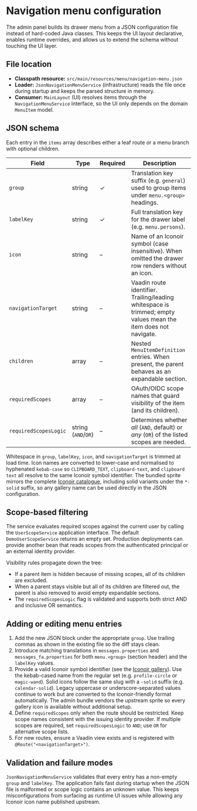 # Navigation menu configuration

The admin panel builds its drawer menu from a JSON configuration file instead
of hard-coded Java classes. This keeps the UI layout declarative, enables
runtime overrides, and allows us to extend the schema without touching the UI
layer.

## File location

* **Classpath resource:** `src/main/resources/menu/navigation-menu.json`
* **Loader:** `JsonNavigationMenuService` (infrastructure) reads the file once
  during startup and keeps the parsed structure in memory.
* **Consumer:** `MainLayout` (UI) resolves items through the
  `NavigationMenuService` interface, so the UI only depends on the domain
  `MenuItem` model.

## JSON schema

Each entry in the `items` array describes either a leaf route or a menu branch
with optional children.

| Field | Type | Required | Description |
| --- | --- | --- | --- |
| `group` | string | ✓ | Translation key suffix (e.g. `general`) used to group items under `menu.<group>` headings. |
| `labelKey` | string | ✓ | Full translation key for the drawer label (e.g. `menu.persons`). |
| `icon` | string | – | Name of an Iconoir symbol (case insensitive). When omitted the drawer row renders without an icon. |
| `navigationTarget` | string | – | Vaadin route identifier. Trailing/leading whitespace is trimmed; empty values mean the item does not navigate. |
| `children` | array | – | Nested `MenuItemDefinition` entries. When present, the parent behaves as an expandable section. |
| `requiredScopes` | array | – | OAuth/OIDC scope names that guard visibility of the item (and its children). |
| `requiredScopesLogic` | string (`AND`/`OR`) | – | Determines whether *all* (`AND`, default) or *any* (`OR`) of the listed scopes are needed. |

Whitespace in `group`, `labelKey`, `icon`, and `navigationTarget` is trimmed at
load time. Icon names are converted to lower-case and normalised to hyphenated
`kebab-case` so `CLIPBOARD_TEXT`, `clipboard-text`, and `clipboard text` all
resolve to the same Iconoir symbol identifier. The bundled sprite mirrors the
complete [Iconoir catalogue](https://iconoir.com/), including solid variants
under the `*-solid` suffix, so any gallery name can be used directly in the JSON
configuration.

## Scope-based filtering

The service evaluates required scopes against the current user by calling the
`UserScopeService` application interface. The default `DemoUserScopeService`
returns an empty set. Production deployments can provide another bean that reads
scopes from the authenticated principal or an external identity provider.

Visibility rules propagate down the tree:

* If a parent item is hidden because of missing scopes, all of its children are
  excluded.
* When a parent stays visible but all of its children are filtered out, the
  parent is also removed to avoid empty expandable sections.
* The `requiredScopesLogic` flag is validated and supports both strict AND and
  inclusive OR semantics.

## Adding or editing menu entries

1. Add the new JSON block under the appropriate `group`. Use trailing commas as
   shown in the existing file so the diff stays clean.
2. Introduce matching translations in `messages.properties` and
   `messages_fa.properties` for both `menu.<group>` (section header) and the
   `labelKey` values.
3. Provide a valid Iconoir symbol identifier (see the
   [Iconoir gallery](https://iconoir.com/)). Use the kebab-cased name from the
   regular set (e.g. `profile-circle` or `magic-wand`). Solid icons follow the
   same slug with a `-solid` suffix (e.g. `calendar-solid`). Legacy uppercase or
   underscore-separated values continue to work but are converted to the
   Iconoir-friendly format automatically. The admin bundle vendors the upstream
   sprite so every gallery icon is available without additional setup.
4. Define `requiredScopes` only when the route should be restricted. Keep scope
   names consistent with the issuing identity provider. If multiple scopes are
   required, set `requiredScopesLogic` to `AND`; use `OR` for alternative scope
   lists.
5. For new routes, ensure a Vaadin view exists and is registered with
   `@Route("<navigationTarget>")`.

## Validation and failure modes

`JsonNavigationMenuService` validates that every entry has a non-empty `group`
and `labelKey`. The application fails fast during startup when the JSON file is
malformed or scope logic contains an unknown value. This keeps
misconfigurations from surfacing as runtime UI issues while allowing any
Iconoir icon name published upstream.
